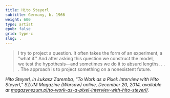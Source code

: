 ```yaml
---
title: Hito Steyerl
subtitle: Germany, b. 1966
weight: 600
type: artist
epub: false
grid: type-c
slug: .
---
```


> I try to project a question. It often takes the form of an experiment, a "what if." And after asking this question we construct the model, we test the hypothesis—and sometimes we do it to absurd lengths. . . . The approach is to project something on a nonexistent future.

<cite>Hito Steyerl, in Łukasz Zaremba, “To Work as a Pixel: Interview with Hito Steyerl,” *SZUM* Magazine (Warsaw) online, December 20, 2014, available at [magazynszum.pl/to-work-as-a-pixel-interviev-with-hito-steyerl/](https://magazynszum.pl/to-work-as-a-pixel-interviev-with-hito-steyerl/).</cite>
